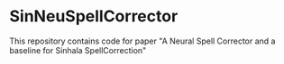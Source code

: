 # SinNeuSpellCorrector
This repository contains code for paper "A Neural Spell Corrector and a baseline for Sinhala SpellCorrection"
